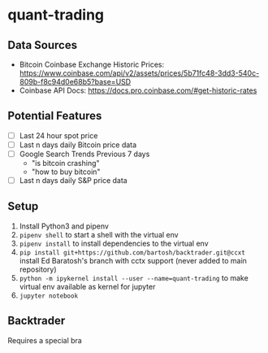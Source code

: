 # quant-trading
## Data Sources
- Bitcoin Coinbase Exchange Historic Prices: https://www.coinbase.com/api/v2/assets/prices/5b71fc48-3dd3-540c-809b-f8c94d0e68b5?base=USD
- Coinbase API Docs: https://docs.pro.coinbase.com/#get-historic-rates

## Potential Features
- [ ] Last 24 hour spot price
- [ ] Last n days daily Bitcoin price data
- [ ] Google Search Trends Previous 7 days
  - "is bitcoin crashing"
  - "how to buy bitcoin"
- [ ] Last n days daily S&P price data

## Setup
1. Install Python3 and pipenv
1. `pipenv shell` to start a shell with the virtual env
1. `pipenv install` to install dependencies to the virtual env
1. `pip install git+https://github.com/bartosh/backtrader.git@ccxt` install Ed Baratosh's branch with cctx support (never added to main repository)
1. `python -m ipykernel install --user --name=quant-trading` to make virtual env available as kernel for jupyter
1. `jupyter notebook`

## Backtrader
Requires a special bra